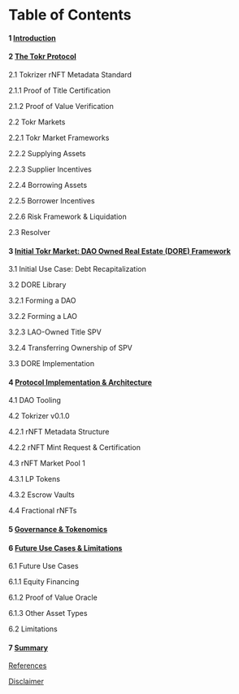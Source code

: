 # Table of Contents

#### 1 [Introduction](introduction.md)&#x20;

#### 2 [The Tokr Protocol](the-tokr-protocol.md)&#x20;

&#x20; 2.1 Tokrizer rNFT Metadata Standard&#x20;

&#x20;   2.1.1 Proof of Title Certification&#x20;

&#x20;   2.1.2 Proof of Value Verification&#x20;

&#x20; 2.2 Tokr Markets&#x20;

&#x20;   2.2.1 Tokr Market Frameworks&#x20;

&#x20;   2.2.2 Supplying Assets&#x20;

&#x20;   2.2.3 Supplier Incentives&#x20;

&#x20;   2.2.4 Borrowing Assets&#x20;

&#x20;   2.2.5 Borrower Incentives&#x20;

&#x20;   2.2.6 Risk Framework & Liquidation&#x20;

&#x20; 2.3 Resolver&#x20;

#### 3 [Initial Tokr Market: DAO Owned Real Estate (DORE) Framework](initial-tokr-market-dao-owned-real-estate-dore-framework.md)

&#x20; 3.1 Initial Use Case: Debt Recapitalization

&#x20; 3.2 DORE Library&#x20;

&#x20;   3.2.1 Forming a DAO&#x20;

&#x20;   3.2.2 Forming a LAO&#x20;

&#x20;   3.2.3 LAO-Owned Title SPV&#x20;

&#x20;   3.2.4 Transferring Ownership of SPV&#x20;

&#x20; 3.3 DORE Implementation&#x20;

#### 4 [Protocol Implementation & Architecture](protocol-implementation-and-architecture.md)&#x20;

&#x20; 4.1 DAO Tooling&#x20;

&#x20; 4.2 Tokrizer v0.1.0&#x20;

&#x20;   4.2.1 rNFT Metadata Structure

&#x20;   4.2.2 rNFT Mint Request & Certification&#x20;

&#x20; 4.3 rNFT Market Pool 1

&#x20;   4.3.1 LP Tokens&#x20;

&#x20;   4.3.2 Escrow Vaults&#x20;

&#x20; 4.4 Fractional rNFTs&#x20;

#### 5 [Governance & Tokenomics](governance-and-tokenomics.md)&#x20;

#### 6 [Future Use Cases & Limitations](future-use-cases-and-limitations.md)&#x20;

&#x20; 6.1 Future Use Cases&#x20;

&#x20;   6.1.1 Equity Financing&#x20;

&#x20;   6.1.2 Proof of Value Oracle&#x20;

&#x20;   6.1.3 Other Asset Types&#x20;

&#x20; 6.2 Limitations&#x20;

#### 7 [Summary](summary.md)&#x20;

[References](references.md)&#x20;

[Disclaimer](disclaimer.md)
